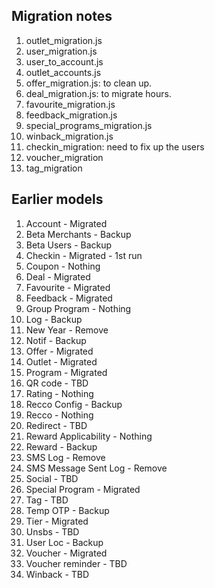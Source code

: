 ## Migration notes

1. outlet_migration.js
2. user_migration.js
3. user_to_account.js
4. outlet_accounts.js
5. offer_migration.js: to clean up.
6. deal_migration.js: to migrate hours.
7. favourite_migration.js
8. feedback_migration.js
9. special_programs_migration.js
10. winback_migration.js
11. checkin_migration: need to fix up the users
12. voucher_migration
13. tag_migration

## Earlier models
1. Account - Migrated
2. Beta Merchants - Backup
3. Beta Users - Backup
4. Checkin - Migrated - 1st run
5. Coupon - Nothing
6. Deal - Migrated
7. Favourite - Migrated
8. Feedback - Migrated
9. Group Program - Nothing
10. Log - Backup
11. New Year - Remove
12. Notif - Backup
13. Offer - Migrated
14. Outlet - Migrated
15. Program - Migrated
16. QR code - TBD
17. Rating - Nothing
18. Recco Config - Backup
19. Recco - Nothing
20. Redirect - TBD
21. Reward Applicability - Nothing
22. Reward - Backup
23. SMS Log - Remove
24. SMS Message Sent Log - Remove
25. Social - TBD
26. Special Program - Migrated
27. Tag - TBD
28. Temp OTP - Backup
29. Tier - Migrated
30. Unsbs - TBD
31. User Loc - Backup
32. Voucher - Migrated
33. Voucher reminder - TBD
34. Winback - TBD
